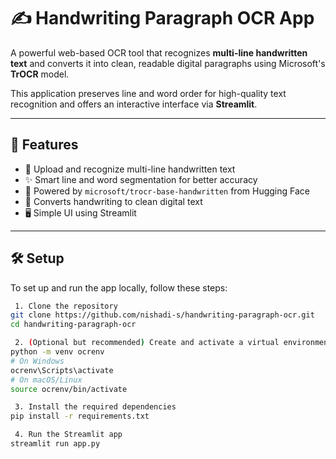 # ✍️ Handwriting Paragraph OCR App

A powerful web-based OCR tool that recognizes **multi-line handwritten text** and converts it into clean, readable digital paragraphs using Microsoft's **TrOCR** model.

This application preserves line and word order for high-quality text recognition and offers an interactive interface via **Streamlit**.

---

## 🚀 Features

- 📄 Upload and recognize multi-line handwritten text
- ✨ Smart line and word segmentation for better accuracy
- 🤖 Powered by `microsoft/trocr-base-handwritten` from Hugging Face
- 💬 Converts handwriting to clean digital text
- 🖥️ Simple UI using Streamlit


---

## 🛠️ Setup

To set up and run the app locally, follow these steps:

```bash
 1. Clone the repository
git clone https://github.com/nishadi-s/handwriting-paragraph-ocr.git
cd handwriting-paragraph-ocr

 2. (Optional but recommended) Create and activate a virtual environment
python -m venv ocrenv
# On Windows
ocrenv\Scripts\activate
# On macOS/Linux
source ocrenv/bin/activate

 3. Install the required dependencies
pip install -r requirements.txt

 4. Run the Streamlit app
streamlit run app.py
